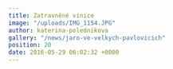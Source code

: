 ```yaml
---
title: Zatravněné vinice
image: "/uploads/IMG_1154.JPG"
author: katerina-polednikova
gallery: "/news/jaro-ve-velkych-pavlovicich"
position: 20
date: 2016-05-29 06:02:32 +0000
---
```

